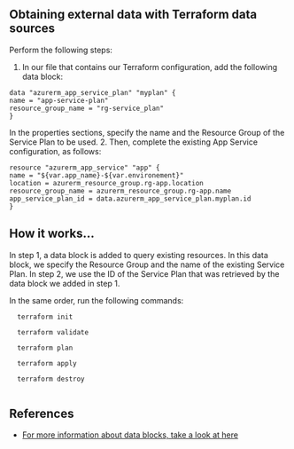 ## Obtaining external data with Terraform data sources

Perform the following steps:
1. In our file that contains our Terraform configuration, add the following data block:
```
data "azurerm_app_service_plan" "myplan" {
name = "app-service-plan"
resource_group_name = "rg-service_plan"
}

```
In the properties sections, specify the name and the Resource Group of the Service Plan to be used.
2. Then, complete the existing App Service configuration, as follows:
```
resource "azurerm_app_service" "app" {
name = "${var.app_name}-${var.environement}"
location = azurerm_resource_group.rg-app.location
resource_group_name = azurerm_resource_group.rg-app.name
app_service_plan_id = data.azurerm_app_service_plan.myplan.id
}
```

## How it works…
In step 1, a data block is added to query existing resources. In this data block, we specify the Resource Group and the name of the existing Service Plan.
In step 2, we use the ID of the Service Plan that was retrieved by the data block we added in
step 1.

In the same order, run the following commands:
```
  terraform init

  terraform validate
  
  terraform plan 

  terraform apply 

  terraform destroy 
  
  ```

## References
- [For more information about data blocks, take a look at here](https://www.terraform.io/language/data-sources)

